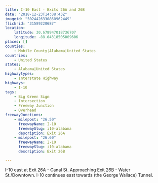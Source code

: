 ```yaml
---
title: I-10 East - Exits 26A and 26B
date: "2018-12-23T14:08:43Z"
imageid: "5024426330860962449"
flickrid: "31589220687"
location:
    latitude: 30.678947018736707
    longitude: -88.04318505009606
places: []
counties:
    - Mobile County|Alabama|United States
countries:
    - United States
states:
    - Alabama|United States
highwaytypes:
    - Interstate Highway
highways:
    - I-10
tags:
    - Big Green Sign
    - Intersection
    - Freeway Junction
    - Overhead
freewayJunctions:
    - milepost: "26.50"
      freewayName: I-10
      freewaySlug: i10-alabama
      description: Exit 26A
    - milepost: "26.60"
      freewayName: I-10
      freewaySlug: i10-alabama
      description: Exit 26B

---
```

I-10 east at Exit 26A - Canal St.  Approaching Exit 26B - Water St./Downtown.  I-10 continues east towards (the George Wallace) Tunnel.